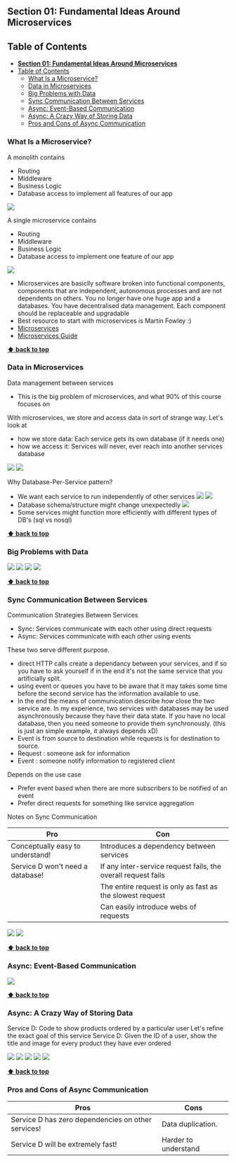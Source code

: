 ## **Section 01: Fundamental Ideas Around Microservices**

## Table of Contents

* [**Section 01: Fundamental Ideas Around Microservices**](https://github.com/chesterheng/microservices-node-react/blob/master/section-01.md#section-01-fundamental-ideas-around-microservices)
* [Table of Contents](https://github.com/chesterheng/microservices-node-react/blob/master/section-01.md#table-of-contents)
  * [What Is a Microservice?](https://github.com/chesterheng/microservices-node-react/blob/master/section-01.md#what-is-a-microservice)
  * [Data in Microservices](https://github.com/chesterheng/microservices-node-react/blob/master/section-01.md#data-in-microservices)
  * [Big Problems with Data](https://github.com/chesterheng/microservices-node-react/blob/master/section-01.md#big-problems-with-data)
  * [Sync Communication Between Services](https://github.com/chesterheng/microservices-node-react/blob/master/section-01.md#sync-communication-between-services)
  * [Async: Event-Based Communication](https://github.com/chesterheng/microservices-node-react/blob/master/section-01.md#async-event-based-communication)
  * [Async: A Crazy Way of Storing Data](https://github.com/chesterheng/microservices-node-react/blob/master/section-01.md#async-a-crazy-way-of-storing-data)
  * [Pros and Cons of Async Communication](https://github.com/chesterheng/microservices-node-react/blob/master/section-01.md#pros-and-cons-of-async-communication)

### What Is a Microservice?

A monolith contains

* Routing
* Middleware
* Business Logic
* Database access
  to implement all features of our app

[![](https://github.com/chesterheng/microservices-node-react/raw/master/section-01/monolith-server.jpg)](https://github.com/chesterheng/microservices-node-react/blob/master/section-01/monolith-server.jpg)

A single microservice contains

* Routing
* Middleware
* Business Logic
* Database access
  to implement one feature of our app

[![](https://github.com/chesterheng/microservices-node-react/raw/master/section-01/single-microservice.jpg)](https://github.com/chesterheng/microservices-node-react/blob/master/section-01/single-microservice.jpg)

* Microservices are basiclly software broken into functional
  components, components that are independent, autonomous processes and
  are not dependents on others. You no longer have one huge app and a
  databases. You have decentralised data management. Each component should
  be replaceable and upgradable
* Best resource to start with microservices is Martin Fowley :)
* [Microservices](https://martinfowler.com/articles/microservices.html)
* [Microservices Guide](https://martinfowler.com/microservices/)

**[⬆ back to top](https://github.com/chesterheng/microservices-node-react/blob/master/section-01.md#table-of-contents)**

### Data in Microservices

Data management between services

* This is the big problem of microservices, and what 90% of this course focuses on

With microservices, we store and access data in sort of strange way. Let's look at

* how we store data: Each service gets its own database (if it needs one)
* how we access it: Services will never, ever reach into another services database

[![](https://github.com/chesterheng/microservices-node-react/raw/master/section-01/store-data.jpg)](https://github.com/chesterheng/microservices-node-react/blob/master/section-01/store-data.jpg)
[![](https://github.com/chesterheng/microservices-node-react/raw/master/section-01/access-data.jpg)](https://github.com/chesterheng/microservices-node-react/blob/master/section-01/access-data.jpg)

Why Database-Per-Service pattern?

* We want each service to run independently of other services
  [![](https://github.com/chesterheng/microservices-node-react/raw/master/section-01/common-database.jpg)](https://github.com/chesterheng/microservices-node-react/blob/master/section-01/common-database.jpg)
  [![](https://github.com/chesterheng/microservices-node-react/raw/master/section-01/service-dependent.jpg)](https://github.com/chesterheng/microservices-node-react/blob/master/section-01/service-dependent.jpg)
* Database schema/structure might change unexpectedly
  [![](https://github.com/chesterheng/microservices-node-react/raw/master/section-01/schema-change.jpg)](https://github.com/chesterheng/microservices-node-react/blob/master/section-01/schema-change.jpg)
* Some services might function more efficiently with different types of DB's (sql vs nosql)

**[⬆ back to top](https://github.com/chesterheng/microservices-node-react/blob/master/section-01.md#table-of-contents)**

### Big Problems with Data

[![](https://github.com/chesterheng/microservices-node-react/raw/master/section-01/basic-ecommerce-app.jpg)](https://github.com/chesterheng/microservices-node-react/blob/master/section-01/basic-ecommerce-app.jpg)
[![](https://github.com/chesterheng/microservices-node-react/raw/master/section-01/monolithic-server-example.jpg)](https://github.com/chesterheng/microservices-node-react/blob/master/section-01/monolithic-server-example.jpg)
[![](https://github.com/chesterheng/microservices-node-react/raw/master/section-01/monolithic-server-addon.jpg)](https://github.com/chesterheng/microservices-node-react/blob/master/section-01/monolithic-server-addon.jpg)
[![](https://github.com/chesterheng/microservices-node-react/raw/master/section-01/microservices-addon.jpg)](https://github.com/chesterheng/microservices-node-react/blob/master/section-01/microservices-addon.jpg)

**[⬆ back to top](https://github.com/chesterheng/microservices-node-react/blob/master/section-01.md#table-of-contents)**

### Sync Communication Between Services

Communication Strategies Between Services

* Sync: Services communicate with each other using direct requests
* Async: Services communicate with each other using events

These two serve different purpose.

* direct HTTP calls create a dependancy between your
  services, and if so you have to ask yourself if in the end it's not the
  same service that you artificially split.
* using event or queues you have to be aware that it may
  takes some time before the second service has the information available
  to use.
* In the end the means of communication describe how close
  the two service are. In my experience, two services with databases may
  be used asynchronously because they have their data state. If you have
  no local database, then you need someone to provide them synchronously.
  (this is just an simple example, it always depends xD)
* Event is from source to destination while requests is for destination to source.
* Request : someone ask for information
* Event : someone notify information to registered client

Depends on the use case

* Prefer event based when there are more subscribers to be notified of an event
* Prefer direct requests for something like service aggregation

Notes on Sync Communication

| Pro                              | Con                                                           |
| -------------------------------- | ------------------------------------------------------------- |
| Conceptually easy to understand! | Introduces a dependency between services                      |
| Service D won't need a database! | If any inter-service request fails, the overall request fails |
|                                  | The entire request is only as fast as the slowest request     |
|                                  | Can easily introduce webs of requests                         |

[![](https://github.com/chesterheng/microservices-node-react/raw/master/section-01/sync-communication.jpg)](https://github.com/chesterheng/microservices-node-react/blob/master/section-01/sync-communication.jpg)
[![](https://github.com/chesterheng/microservices-node-react/raw/master/section-01/webs-of-requests.jpg)](https://github.com/chesterheng/microservices-node-react/blob/master/section-01/webs-of-requests.jpg)

**[⬆ back to top](https://github.com/chesterheng/microservices-node-react/blob/master/section-01.md#table-of-contents)**

### Async: Event-Based Communication

[![](https://github.com/chesterheng/microservices-node-react/raw/master/section-01/event-bus.jpg)](https://github.com/chesterheng/microservices-node-react/blob/master/section-01/event-bus.jpg)

**[⬆ back to top](https://github.com/chesterheng/microservices-node-react/blob/master/section-01.md#table-of-contents)**

### Async: A Crazy Way of Storing Data

Service D: Code to show products ordered by a particular user
Let's refine the exact goal of this service
Service D: Given the ID of a user, show the title and image for every product they have ever ordered

[![](https://github.com/chesterheng/microservices-node-react/raw/master/section-01/service-d-db.jpg)](https://github.com/chesterheng/microservices-node-react/blob/master/section-01/service-d-db.jpg)
[![](https://github.com/chesterheng/microservices-node-react/raw/master/section-01/service-d-db-implement.jpg)](https://github.com/chesterheng/microservices-node-react/blob/master/section-01/service-d-db-implement.jpg)
[![](https://github.com/chesterheng/microservices-node-react/raw/master/section-01/request-create-product.jpg)](https://github.com/chesterheng/microservices-node-react/blob/master/section-01/request-create-product.jpg)
[![](https://github.com/chesterheng/microservices-node-react/raw/master/section-01/request-signup.jpg)](https://github.com/chesterheng/microservices-node-react/blob/master/section-01/request-signup.jpg)
[![](https://github.com/chesterheng/microservices-node-react/raw/master/section-01/request-order-product.jpg)](https://github.com/chesterheng/microservices-node-react/blob/master/section-01/request-order-product.jpg)

**[⬆ back to top](https://github.com/chesterheng/microservices-node-react/blob/master/section-01.md#table-of-contents)**

### Pros and Cons of Async Communication

| Pros                                               | Cons                 |
| -------------------------------------------------- | -------------------- |
| Service D has zero dependencies on other services! | Data duplication.    |
| Service D will be extremely fast!                  | Harder to understand |
